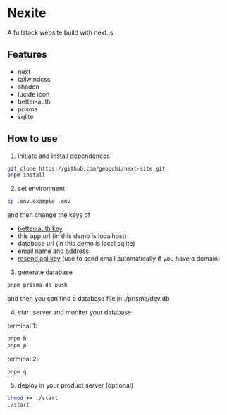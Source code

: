 # Nexite

A fullstack website build with next.js

## Features

- next
- tailwindcss
- shadcn
- lucide icon
- better-auth
- prisma
- sqlite

## How to use

1. initiate and install dependences

```sh
git clone https://github.com/geoochi/next-site.git
pnpm install
```

2. set environment

```sh
cp .env.example .env
```

and then change the keys of

- [better-auth key](https://www.better-auth.com/docs/installation#set-environment-variables)
- this app url (in this demo is localhost)
- database url (in this demo is local sqlite)
- email name and address
- [resend api key](https://resend.com/api-keys) (use to send email automatically if you have a domain)

3. generate database

```sh
pnpm prisma db push
```

and then you can find a database file in ./prisma/dev.db

4. start server and moniter your database

terminal 1:

```sh
pnpm b
pnpm p
```

terminal 2:

```sh
pnpm q
```

5. deploy in your product server (optional)

```sh
chmod +x ./start
./start
```
